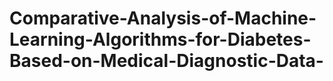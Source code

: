 # Comparative-Analysis-of-Machine-Learning-Algorithms-for-Diabetes-Based-on-Medical-Diagnostic-Data-